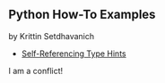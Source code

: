 ## Python How-To Examples

by Krittin Setdhavanich

* [Self-Referencing Type Hints](self-referencing-hints.md)


I am a conflict!
